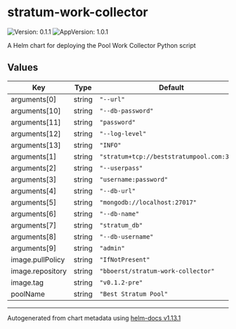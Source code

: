 # stratum-work-collector

![Version: 0.1.1](https://img.shields.io/badge/Version-0.1.1-informational?style=flat-square) ![AppVersion: 1.0.1](https://img.shields.io/badge/AppVersion-1.0.1-informational?style=flat-square)

A Helm chart for deploying the Pool Work Collector Python script

## Values

| Key | Type | Default | Description |
|-----|------|---------|-------------|
| arguments[0] | string | `"--url"` |  |
| arguments[10] | string | `"--db-password"` |  |
| arguments[11] | string | `"password"` |  |
| arguments[12] | string | `"--log-level"` |  |
| arguments[13] | string | `"INFO"` |  |
| arguments[1] | string | `"stratum+tcp://beststratumpool.com:3333"` |  |
| arguments[2] | string | `"--userpass"` |  |
| arguments[3] | string | `"username:password"` |  |
| arguments[4] | string | `"--db-url"` |  |
| arguments[5] | string | `"mongodb://localhost:27017"` |  |
| arguments[6] | string | `"--db-name"` |  |
| arguments[7] | string | `"stratum_db"` |  |
| arguments[8] | string | `"--db-username"` |  |
| arguments[9] | string | `"admin"` |  |
| image.pullPolicy | string | `"IfNotPresent"` |  |
| image.repository | string | `"bboerst/stratum-work-collector"` |  |
| image.tag | string | `"v0.1.2-pre"` |  |
| poolName | string | `"Best Stratum Pool"` |  |

----------------------------------------------
Autogenerated from chart metadata using [helm-docs v1.13.1](https://github.com/norwoodj/helm-docs/releases/v1.13.1)
